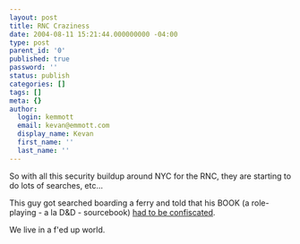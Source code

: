 ```yaml
---
layout: post
title: RNC Craziness
date: 2004-08-11 15:21:44.000000000 -04:00
type: post
parent_id: '0'
published: true
password: ''
status: publish
categories: []
tags: []
meta: {}
author:
  login: kemmott
  email: kevan@emmott.com
  display_name: Kevan
  first_name: ''
  last_name: ''
---
```

<p>So with all this security buildup around NYC for the RNC, they are starting to do lots of searches, etc…</p>
<p>This guy got searched boarding a ferry and told that his BOOK (a role-playing - a la D&amp;D - sourcebook) <a href="http://www.livejournal.com/users/mephron/349969.html">had to be confiscated</a>.</p>
<p>We live in a f'ed up world.</p>
